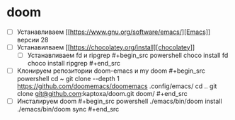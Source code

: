 # doom

+ [ ] Устанавливаем [[https://www.gnu.org/software/emacs/][Emacs]] версии 28
+ [ ] Устанавилваем [[https://chocolatey.org/install][chocolatey]]
  + [ ] Устанавливаем fd и ripgrep
    #+begin_src powershell
    choco install fd
    choco install ripgrep
    #+end_src
+ [ ] Клонируем репозитории doom-emacs и my doom
    #+begin_src powershell
    cd ~
    git clone --depth 1 https://github.com/doomemacs/doomemacs .config/emacs/
    cd ..
    git clone git@github.com:kaptoxa/doom.git doom/
    #+end_src
+ [ ] Инсталируем doom
    #+begin_src powershell
    ./emacs/bin/doom install
    ./emacs/bin/doom sync
    #+end_src
